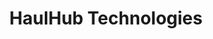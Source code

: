 ---
title: 'HaulHub Technologies'
description: "HaulHub is the premier research and development organization dedicated to pioneering data collection and automation for government and industrial sectors. We specialize in tackling complex challenges within public infrastructure, underpinned by rigorous data management and the deployment of advanced technologies to deliver secure, cutting-edge solutions."
link: 'https://www.haulhub.com/'
startDate: 2024-07-28T00:00:00Z
imgSrc: '/assets/images/projects/haulhub.svg'
imgAlt: 'Haulhub Logo'
openSource: false
category: Rails, React, Postgres, Kubernetes, AWS, Elasticsearch, Redis, Sidekiq
runningOrder: 1
---